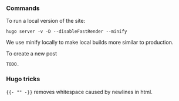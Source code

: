 ### Commands
To run a local version of the site:
```
hugo server -v -D --disableFastRender --minify
```
We use minify locally to make local builds more similar to production.

To create a new post
```
TODO.
```

### Hugo tricks
`{{- "" -}}` removes whitespace caused by newlines in html.
